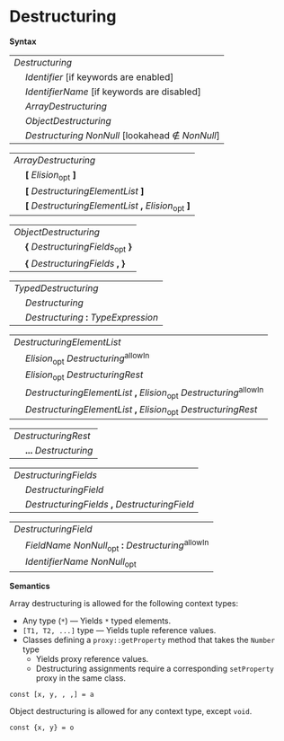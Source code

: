 # Destructuring

**Syntax**

<table>
    <tr>
        <td colspan="2"><i>Destructuring</i></td>
    </tr>
    <tr>
        <td>&nbsp;</td><td><i>Identifier</i> [if keywords are enabled]</td>
    </tr>
    <tr>
        <td>&nbsp;</td><td><i>IdentifierName</i> [if keywords are disabled]</td>
    </tr>
    <tr>
        <td>&nbsp;</td><td><i>ArrayDestructuring</i></td>
    </tr>
    <tr>
        <td>&nbsp;</td><td><i>ObjectDestructuring</i></td>
    </tr>
    <tr>
        <td>&nbsp;</td><td><i>Destructuring</i> <i>NonNull</i> [lookahead ∉ <i>NonNull</i>]</td>
    </tr>
</table>

<table>
    <tr>
        <td colspan="2"><i>ArrayDestructuring</i></td>
    </tr>
    <tr>
        <td>&nbsp;</td><td><b>[</b> <i>Elision</i><sub>opt</sub> <b>]</b></td>
    </tr>
    <tr>
        <td>&nbsp;</td><td><b>[</b> <i>DestructuringElementList</i> <b>]</b></td>
    </tr>
    <tr>
        <td>&nbsp;</td><td><b>[</b> <i>DestructuringElementList</i> <b>,</b> <i>Elision</i><sub>opt</sub> <b>]</b></td>
    </tr>
</table>

<table>
    <tr>
        <td colspan="2"><i>ObjectDestructuring</i></td>
    </tr>
    <tr>
        <td>&nbsp;</td><td><b>{</b> <i>DestructuringFields</i><sub>opt</sub> <b>}</b></td>
    </tr>
    <tr>
        <td>&nbsp;</td><td><b>{</b> <i>DestructuringFields</i> <b>, }</b></td>
    </tr>
</table>

<table>
    <tr>
        <td colspan="2"><i>TypedDestructuring</i></td>
    </tr>
    <tr>
        <td>&nbsp;</td><td><i>Destructuring</i></td>
    </tr>
    <tr>
        <td>&nbsp;</td><td><i>Destructuring</i> <b>:</b> <i>TypeExpression</i></td>
    </tr>
</table>

<table>
    <tr>
        <td colspan="2"><i>DestructuringElementList</i></td>
    </tr>
    <tr>
        <td>&nbsp;</td><td><i>Elision</i><sub>opt</sub> <i>Destructuring</i><sup>allowIn</sup></td>
    </tr>
    <tr>
        <td>&nbsp;</td><td><i>Elision</i><sub>opt</sub> <i>DestructuringRest</i></td>
    </tr>
    <tr>
        <td>&nbsp;</td><td><i>DestructuringElementList</i> <b>,</b> <i>Elision</i><sub>opt</sub> <i>Destructuring</i><sup>allowIn</sup></td>
    </tr>
    <tr>
        <td>&nbsp;</td><td><i>DestructuringElementList</i> <b>,</b> <i>Elision</i><sub>opt</sub> <i>DestructuringRest</i></td>
    </tr>
</table>

<table>
    <tr>
        <td colspan="2"><i>DestructuringRest</i></td>
    </tr>
    <tr>
        <td>&nbsp;</td><td><b>...</b> <i>Destructuring</i></td>
    </tr>
</table>

<table>
    <tr>
        <td colspan="2"><i>DestructuringFields</i></td>
    </tr>
    <tr>
        <td>&nbsp;</td><td><i>DestructuringField</i></td>
    </tr>
    <tr>
        <td>&nbsp;</td><td><i>DestructuringFields</i> <b>,</b> <i>DestructuringField</i></td>
    </tr>
</table>

<table>
    <tr>
        <td colspan="2"><i>DestructuringField</i></td>
    </tr>
    <tr>
        <td>&nbsp;</td><td><i>FieldName</i> <i>NonNull</i><sub>opt</sub> <b>:</b> <i>Destructuring</i><sup>allowIn</sup></td>
    </tr>
    <tr>
        <td>&nbsp;</td><td><i>IdentifierName</i> <i>NonNull</i><sub>opt</sub></td>
    </tr>
</table>

**Semantics**

Array destructuring is allowed for the following context types:

* Any type (`*`) — Yields `*` typed elements.
* `[T1, T2, ...]` type — Yields tuple reference values.
* Classes defining a `proxy::getProperty` method that takes the `Number` type
  * Yields proxy reference values.
  * Destructuring assignments require a corresponding `setProperty` proxy in the same class.

```
const [x, y, , ,] = a
```

Object destructuring is allowed for any context type, except `void`.

```
const {x, y} = o
```